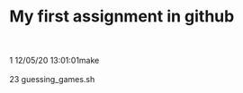 # My first assignment in github 
 <br/>
<br/>
   1  12/05/20 13:01:01make
<br/>
<br/>
23 guessing_games.sh
